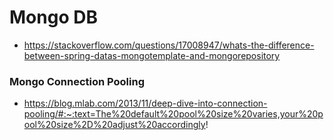# Mongo DB

- https://stackoverflow.com/questions/17008947/whats-the-difference-between-spring-datas-mongotemplate-and-mongorepository

### Mongo Connection Pooling
- https://blog.mlab.com/2013/11/deep-dive-into-connection-pooling/#:~:text=The%20default%20pool%20size%20varies,your%20pool%20size%2D%20adjust%20accordingly!

